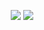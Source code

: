 <div align="center" />

<div> 

  <a href="https://instagram.com/micaellimedeiros" target="_blank"><img src="#" target="_blank"></a>
  <a href="https://www.linkedin.com/in/micaellimedeiros" target="_blank"><img src="#" target="_blank"></a> 
 
 
</div>